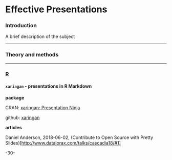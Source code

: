 # Effective Presentations

### Introduction

A brief description of the subject

---
### Theory and methods


---
### R


#### `xaringan` - presentations in R Markdown

**package**

CRAN: [xaringan: Presentation Ninja](https://cran.r-project.org/web/packages/xaringan/index.html)

github: [xaringan](https://github.com/yihui/xaringan)

**articles**

Daniel Anderson, 2018-06-02, (Contribute to Open Source with Pretty Slides)[http://www.datalorax.com/talks/cascadia18/#1]


-30-
